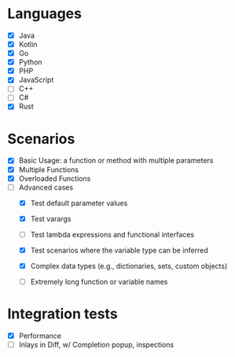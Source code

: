 # Languages

* [x] Java
* [x] Kotlin  
* [x] Go  
* [x] Python  
* [x] PHP  
* [x] JavaScript  
* [ ] C++   
* [ ] C#  
* [x] Rust

# Scenarios

* [x] Basic Usage: a function or method with multiple parameters
* [x] Multiple Functions
* [x] Overloaded Functions
* [ ] Advanced cases  
  * [x] Test default parameter values
  * [x] Test varargs
  * [ ] Test lambda expressions and functional interfaces    
  * [x] Test scenarios where the variable type can be inferred
  * [x] Complex data types (e.g., dictionaries, sets, custom objects)
  * [ ] Extremely long function or variable names    


# Integration tests

* [x] Performance
* [ ] Inlays in Diff, w/ Completion popup, inspections  